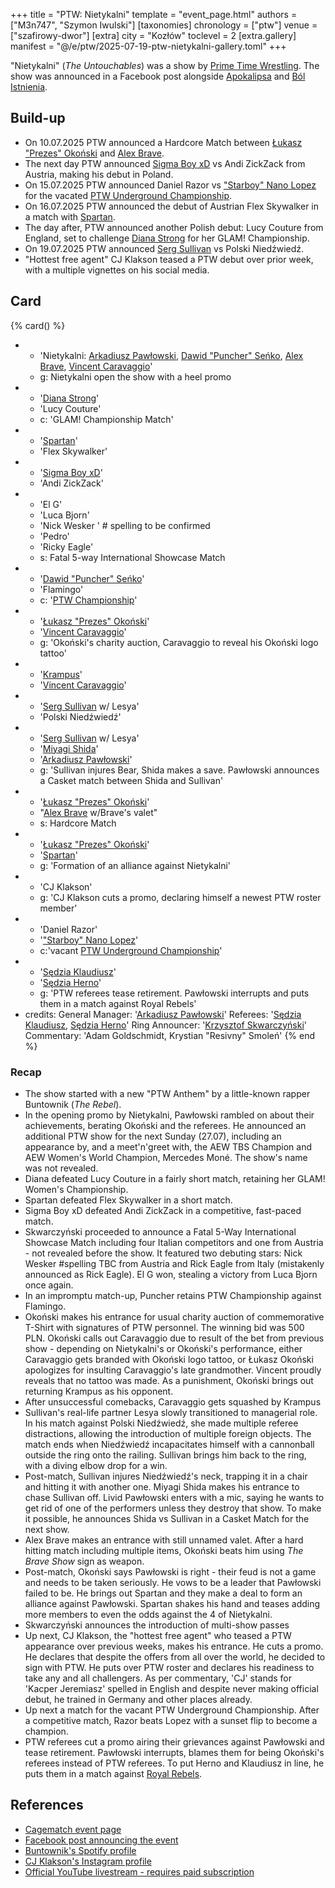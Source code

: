 +++
title = "PTW: Nietykalni"
template = "event_page.html"
authors = ["M3n747", "Szymon Iwulski"]
[taxonomies]
chronology = ["ptw"]
venue = ["szafirowy-dwor"]
[extra]
city = "Kozłów"
toclevel = 2
[extra.gallery]
manifest = "@/e/ptw/2025-07-19-ptw-nietykalni-gallery.toml"
+++

"Nietykalni" (_The Untouchables_) was a show by [Prime Time Wrestling](@/o/ptw.md). The show was announced in a Facebook post alongside [Apokalipsa](@/e/ptw/2025-08-30-ptw-apokalipsa.md) and [Ból Istnienia](@/e/ptw/2025-09-27-ptw-bol-istnienia.md).

## Build-up

* On 10.07.2025 PTW announced a Hardcore Match between [Łukasz "Prezes" Okoński](@/w/lukasz-okonski.md) and [Alex Brave](@/w/alex-brave.md).
* The next day PTW announced [Sigma Boy xD](@/w/sigma-boy.md) vs Andi ZickZack from Austria, making his debut in Poland.
* On 15.07.2025 PTW announced Daniel Razor vs ["Starboy" Nano Lopez](@/w/nano-lopez.md) for the vacated [PTW Underground Championship](@/c/ptw-underground-championship.md).
* On 16.07.2025 PTW announced the debut of Austrian Flex Skywalker in a match with [Spartan](@/w/spartan.md).
* The day after, PTW announced another Polish debut: Lucy Couture from England, set to challenge [Diana Strong](@/w/diana-strong.md) for her GLAM! Championship.
* On 19.07.2025 PTW announced [Serg Sullivan](@/w/serg-sullivan.md) vs Polski Niedźwiedź.
* "Hottest free agent" CJ Klakson teased a PTW debut over prior week, with a multiple vignettes on his social media.

## Card

{% card() %}
- - 'Nietykalni: [Arkadiusz Pawłowski](@/w/pan-pawlowski.md), [Dawid "Puncher" Seńko](@/w/puncher.md), [Alex Brave](@/w/alex-brave.md), [Vincent Caravaggio](@/w/vincent-caravaggio.md)'
  - g: Nietykalni open the show with a heel promo
- - '[Diana Strong](@/w/diana-strong.md)'
  - 'Lucy Couture'
  - c: 'GLAM! Championship Match'
- - '[Spartan](@/w/spartan.md)'
  - 'Flex Skywalker'
- - '[Sigma Boy xD](@/w/sigma-boy.md)'
  - 'Andi ZickZack'
- - 'El G'
  - 'Luca Bjorn'
  - 'Nick Wesker ' # spelling to be confirmed 
  - 'Pedro'
  - 'Ricky Eagle'
  - s: Fatal 5-way International Showcase Match
- - '[Dawid "Puncher" Seńko](@/w/puncher.md)'
  - 'Flamingo'
  - c: '[PTW Championship](@/c/ptw-championship.md)'
- - '[Łukasz "Prezes" Okoński](@/w/lukasz-okonski.md)'
  - '[Vincent Caravaggio](@/w/vincent-caravaggio.md)'
  - g: 'Okoński's charity auction, Caravaggio to reveal his Okoński logo tattoo'
- - '[Krampus](@/w/krampus.md)'
  - '[Vincent Caravaggio](@/w/vincent-caravaggio.md)'
- - '[Serg Sullivan](@/w/serg-sullivan.md) w/ Lesya'
  - 'Polski Niedźwiedź'
- - '[Serg Sullivan](@/w/serg-sullivan.md) w/ Lesya'
  - '[Miyagi Shida](@/w/miyagi-shida.md)'
  - '[Arkadiusz Pawłowski](@/w/pan-pawlowski.md)'
  - g: 'Sullivan injures Bear, Shida makes a save. Pawłowski announces a Casket match between Shida and Sullivan'
- - '[Łukasz "Prezes" Okoński](@/w/lukasz-okonski.md)'
  - "[Alex Brave](@/w/alex-brave.md) w/Brave's valet"
  - s: Hardcore Match
- - '[Łukasz "Prezes" Okoński](@/w/lukasz-okonski.md)'
  - '[Spartan](@/w/spartan.md)'
  - g: 'Formation of an alliance against Nietykalni'
- - 'CJ Klakson'
  - g: 'CJ Klakson cuts a promo, declaring himself a newest PTW roster member'
- - 'Daniel Razor'
  - '["Starboy" Nano Lopez](@/w/nano-lopez.md)'
  - c:'vacant [PTW Underground Championship](@/c/ptw-underground-championship.md)'
- - '[Sędzia Klaudiusz](@/w/sedzia-klaudiusz.md)'
  - '[Sędzia Herno](@/w/sedzia-herno.md)'
  - g: 'PTW referees tease retirement. Pawłowski interrupts and puts them in a match against Royal Rebels'
- credits:
    General Manager: '[Arkadiusz Pawłowski](@/w/pan-pawlowski.md)'
    Referees: '[Sędzia Klaudiusz](@/w/sedzia-klaudiusz.md), [Sędzia Herno](@/w/sedzia-herno.md)'
    Ring Announcer: '[Krzysztof Skwarczyński](@/w/krzysztof-skwarczynski.md)'
    Commentary: 'Adam Goldschmidt, Krystian "Resivny" Smoleń'
{% end %}

### Recap

* The show started with a new "PTW Anthem" by a little-known rapper Buntownik (_The Rebel_).
* In the opening promo by Nietykalni, Pawłowski rambled on about their achievements, berating Okoński and the referees. He announced an additional PTW show for the next Sunday (27.07), including an appearance by, and a meet'n'greet with, the AEW TBS Champion and AEW Women's World Champion, Mercedes Moné. The show's name was not revealed.
* Diana defeated Lucy Couture in a fairly short match, retaining her GLAM! Women's Championship.
* Spartan defeated Flex Skywalker in a short match.
* Sigma Boy xD defeated Andi ZickZack in a competitive, fast-paced match.
* Skwarczyński proceeded to announce a Fatal 5-Way International Showcase Match including four Italian competitors and one from Austria - not revealed before the show. It featured two debuting stars: Nick Wesker #spelling TBC from Austria and Rick Eagle from Italy (mistakenly announced as Rick Eagle). El G won, stealing a victory from Luca Bjorn once again.
* In an impromptu match-up, Puncher retains PTW Championship against Flamingo.
* Okoński makes his entrance for usual charity auction of commemorative T-Shirt with signatures of PTW personnel. The winning bid was 500 PLN. Okoński calls out Caravaggio due to result of the bet from previous show - depending on Nietykalni's or Okoński's performance, either Caravaggio gets branded with Okoński logo tattoo, or Łukasz Okoński apologizes for insulting Caravaggio's late grandmother. Vincent proudly reveals that no tattoo was made. As a punishment, Okoński brings out returning Krampus as his opponent.
* After unsuccessful comebacks, Caravaggio gets squashed by Krampus
* Sullivan's real-life partner Lesya slowly transitioned to managerial role. In his match against Polski Niedźwiedź, she made multiple referee distractions, allowing the introduction of multiple foreign objects. The match ends when Niedźwiedź incapacitates himself with a cannonball outside the ring onto the railing. Sullivan brings him back to the ring, with a diving elbow drop for a win.
* Post-match, Sullivan injures Niedźwiedź's neck, trapping it in a chair and hitting it with another one. Miyagi Shida makes his entrance to chase Sullivan off. Livid Pawłowski enters with a mic, saying he wants to get rid of one of the performers unless they destroy that show. To make it possible, he announces Shida vs Sullivan in a Casket Match for the next show.
* Alex Brave makes an entrance with still unnamed valet. After a hard hitting match including multiple items, Okoński beats him using _The Brave Show_ sign as weapon.
* Post-match, Okoński says Pawłowski is right - their feud is not a game and needs to be taken seriously. He vows to be a leader that Pawłowski failed to be. He brings out Spartan and they make a deal to form an alliance against Pawłowski. Spartan shakes his hand and teases adding more members to even the odds against the 4 of Nietykalni.
* Skwarczyński announces the introduction of multi-show passes
* Up next, CJ Klakson, the "hottest free agent" who teased a PTW appearance over previous weeks, makes his entrance. He cuts a promo. He declares that despite the offers from all over the world, he decided to sign with PTW. He puts over PTW roster and declares his readiness to take any and all challengers. As per commentary, 'CJ' stands for 'Kacper Jeremiasz' spelled in English and despite never making official debut, he trained in Germany and other places already.
* Up next a match for the vacant PTW Underground Championship. After a competitive match, Razor beats Lopez with a sunset flip to become a champion.
* PTW referees cut a promo airing their grievances against Pawłowski and tease retirement. Pawłowski interrupts, blames them for being Okoński's referees instead of PTW referees. To put Herno and Klaudiusz in line, he puts them in a match against [Royal Rebels](@/tt/royal-rebels.md).

## References

* [Cagematch event page](https://www.cagematch.net/?id=1&nr=429198)
* [Facebook post announcing the event](https://www.facebook.com/photo/?fbid=773747374977907&set=a.136592405360077)
* [Buntownik's Spotify profile](https://open.spotify.com/artist/40VhhnpQ57hG3eoiRxxPdl?si=1LMFd2azS4-1-DJEFUnsmw)
* [CJ Klakson's Instagram profile](https://www.instagram.com/cjklaksonpl/)
* [Official YouTube livestream - requires paid subscription](https://www.youtube.com/watch?v=CnhiLoDF1xw&ab_channel=PTW-PrimeTimeWrestling)
